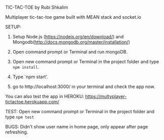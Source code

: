 
TIC-TAC-TOE by Rubi Shkalim

Multiplayer tic-tac-toe game built with MEAN stack and socket.io 

SETUP:
1. Setup Node.js (https://nodejs.org/en/download/) and Mongodb(http://docs.mongodb.org/master/installation/) 

2. Open command prompt or Terminal and run mongoDB.

3. Open new command prompt or Terminal in the project folder and type `npm install`.

4. Type `npm start'.

5. go to http://localhost:3000/ in your terminal and check the app now. 

You can also test the app in HEROKU: https://multyplayer-tictactoe.herokuapp.com/ 

TEST:
Open new command prompt or Terminal in the project folder and type `npm test`

BUGS:
Didn't show user name in home page, only appear after page refreshing.

